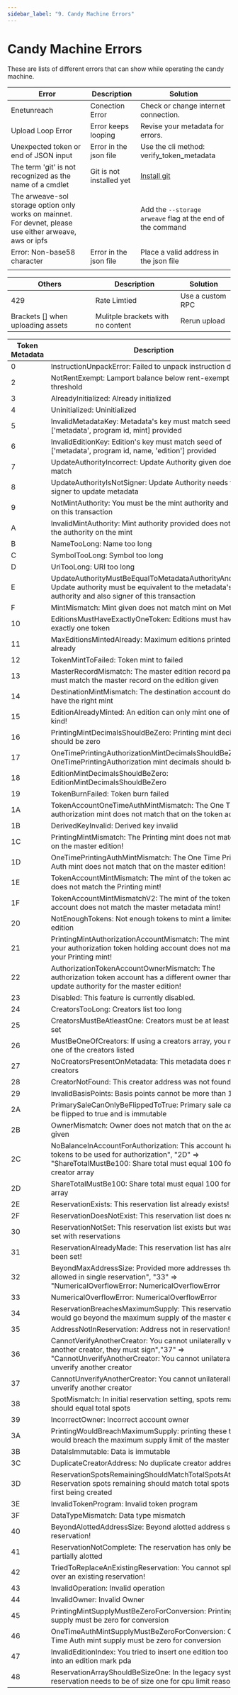 ```yaml
---
sidebar_label: "9. Candy Machine Errors"
---
```

# Candy Machine Errors

These are lists of different errors that can show while operating the candy machine.

| Error      | Description |Solution|
| ----------- | ----------- | ------ |
| Enetunreach      | Conection Error       | Check or change internet connection.       |
| Upload Loop Error   | Error keeps looping        |Revise your metadata for errors.        |
|Unexpected token or end of JSON input|Error in the json file|Use the cli method: verify_token_metadata|
|The term 'git' is not recognized as the name of a cmdlet|Git is not installed yet|[Install git](https://git-scm.com/book/en/v2/Getting-Started-Installing-Git)|
|The arweave-sol storage option only works on mainnet. For devnet, please use either arweave, aws or ipfs||Add the ```--storage arweave``` flag at the end of the command|
|Error: Non-base58 character|Error in the json file|Place a valid address in the json file|
|||



| Others      | Description |Solution|
| ----------- | ----------- | ------ |
| 429      | Rate Limtied       | Use a custom RPC       |
|Brackets [] when uploading assets    | Mulitple brackets with no content |Rerun upload   |



| Token Metadata      | Description |
| ----------- | ----------- | 
| 0      | InstructionUnpackError: Failed to unpack instruction data      | 
|  2  | NotRentExempt: Lamport balance below rent-exempt threshold        | 
|3|AlreadyInitialized: Already initialized|
|4|Uninitialized: Uninitialized|
|5|InvalidMetadataKey: Metadata's key must match seed of ['metadata', program id, mint] provided|
|6|InvalidEditionKey: Edition's key must match seed of ['metadata', program id, name, 'edition'] provided|
|7|UpdateAuthorityIncorrect: Update Authority given does not match|
|8|UpdateAuthorityIsNotSigner: Update Authority needs to be signer to update metadata|
|9|NotMintAuthority: You must be the mint authority and signer on this transaction|
|A|InvalidMintAuthority: Mint authority provided does not match the authority on the mint|
|B|NameTooLong: Name too long|
|C|SymbolTooLong: Symbol too long|
|D|UriTooLong: URI too long|
|E|UpdateAuthorityMustBeEqualToMetadataAuthorityAndSigner: Update authority must be equivalent to the metadata's authority and also signer of this transaction|
|F|MintMismatch: Mint given does not match mint on Metadata|
|10|EditionsMustHaveExactlyOneToken: Editions must have exactly one token|
|11|MaxEditionsMintedAlready: Maximum editions printed already|
|12|TokenMintToFailed: Token mint to failed|
|13|MasterRecordMismatch: The master edition record passed must match the master record on the edition given|
|14|DestinationMintMismatch: The destination account does not have the right mint|
|15|EditionAlreadyMinted: An edition can only mint one of its kind!|
|16|PrintingMintDecimalsShouldBeZero: Printing mint decimals should be zero|
|17|OneTimePrintingAuthorizationMintDecimalsShouldBeZero: OneTimePrintingAuthorization mint decimals should be zero|
|18|EditionMintDecimalsShouldBeZero: EditionMintDecimalsShouldBeZero|
|19|TokenBurnFailed: Token burn failed|
|1A|TokenAccountOneTimeAuthMintMismatch: The One Time authorization mint does not match that on the token account!|
|1B|DerivedKeyInvalid: Derived key invalid|
|1C|PrintingMintMismatch: The Printing mint does not match that on the master edition!|
|1D|OneTimePrintingAuthMintMismatch: The One Time Printing Auth mint does not match that on the master edition!|
|1E|TokenAccountMintMismatch: The mint of the token account does not match the Printing mint!|
|1F|TokenAccountMintMismatchV2: The mint of the token account does not match the master metadata mint!|
|20|NotEnoughTokens: Not enough tokens to mint a limited edition|
|21|PrintingMintAuthorizationAccountMismatch: The mint on your authorization token holding account does not match your Printing mint!|
|22|AuthorizationTokenAccountOwnerMismatch: The authorization token account has a different owner than the update authority for the master edition!|
|23|Disabled: This feature is currently disabled.|
|24|CreatorsTooLong: Creators list too long|
|25|CreatorsMustBeAtleastOne: Creators must be at least one if set|
|26|MustBeOneOfCreators: If using a creators array, you must be one of the creators listed|
|27|NoCreatorsPresentOnMetadata: This metadata does not have creators|
|28|CreatorNotFound: This creator address was not found|
|29|InvalidBasisPoints: Basis points cannot be more than 10000|
|2A|PrimarySaleCanOnlyBeFlippedToTrue: Primary sale can only be flipped to true and is immutable|
|2B|OwnerMismatch: Owner does not match that on the account given|
|2C|NoBalanceInAccountForAuthorization: This account has no tokens to be used for authorization", "2D" => "ShareTotalMustBe100: Share total must equal 100 for creator array|
|2D|ShareTotalMustBe100: Share total must equal 100 for creator array|
|2E|ReservationExists: This reservation list already exists!|
|2F|ReservationDoesNotExist: This reservation list does not exist!|
|30|ReservationNotSet: This reservation list exists but was never set with reservations|
|31|ReservationAlreadyMade: This reservation list has already been set!|
|32|BeyondMaxAddressSize: Provided more addresses than max allowed in single reservation", "33" => "NumericalOverflowError: NumericalOverflowError|
|33|NumericalOverflowError: NumericalOverflowError|
|34|ReservationBreachesMaximumSupply: This reservation would go beyond the maximum supply of the master edition!|
|35|AddressNotInReservation: Address not in reservation!|
|36|CannotVerifyAnotherCreator: You cannot unilaterally verify another creator, they must sign","37" => "CannotUnverifyAnotherCreator: You cannot unilaterally unverify another creator|
|37|CannotUnverifyAnotherCreator: You cannot unilaterally unverify another creator|
|38|SpotMismatch: In initial reservation setting, spots remaining should equal total spots|
|39|IncorrectOwner: Incorrect account owner|
|3A|PrintingWouldBreachMaximumSupply: printing these tokens would breach the maximum supply limit of the master edition|
|3B|DataIsImmutable: Data is immutable|
|3C|DuplicateCreatorAddress: No duplicate creator addresses|
|3D|ReservationSpotsRemainingShouldMatchTotalSpotsAtStart: Reservation spots remaining should match total spots when first being created|
|3E|InvalidTokenProgram: Invalid token program|
|3F|DataTypeMismatch: Data type mismatch|
|40|BeyondAlottedAddressSize: Beyond alotted address size in reservation!|
|41|ReservationNotComplete: The reservation has only been partially alotted|
|42|TriedToReplaceAnExistingReservation: You cannot splice over an existing reservation!|
|43|InvalidOperation: Invalid operation|
|44|InvalidOwner: Invalid Owner|
|45|PrintingMintSupplyMustBeZeroForConversion: Printing mint supply must be zero for conversion|
|46|OneTimeAuthMintSupplyMustBeZeroForConversion: One Time Auth mint supply must be zero for conversion|
|47|InvalidEditionIndex: You tried to insert one edition too many into an edition mark pda|
|48|ReservationArrayShouldBeSizeOne: In the legacy system the reservation needs to be of size one for cpu limit reasons|
